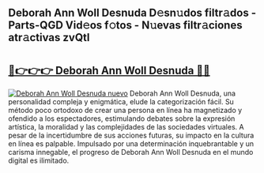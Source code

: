 ## Deborah Ann Woll Desnuda D𝚎sn𝚞dos filtr𝚊dos - Parts-QGD Vid𝚎os f𝚘tos - N𝚞evas filtr𝚊ciones atr𝚊ctivas zvQtl

# <h2><a href="http://mbbw5v.tromn.icu/?c=Deborah+Ann+Woll+Desnuda">🔗👉👉👉 Deborah Ann Woll Desnuda 🔗🔗</a></h2>

[![Deborah Ann Woll Desnuda nuevo](https://i.imgur.com/pEAQMta.gif)](http://mbbw5v.tromn.icu/?c=Deborah+Ann+Woll+Desnuda)
Deborah Ann Woll Desnuda, una personalidad compleja y enigmática, elude la categorización fácil. Su método poco ortodoxo de crear una persona en línea ha magnetizado y ofendido a los espectadores, estimulando debates sobre la expresión artística, la moralidad y las complejidades de las sociedades virtuales. A pesar de la incertidumbre de sus acciones futuras, su impacto en la cultura en línea es palpable. Impulsado por una determinación inquebrantable y un carisma innegable, el progreso de Deborah Ann Woll Desnuda en el mundo digital es ilimitado.
